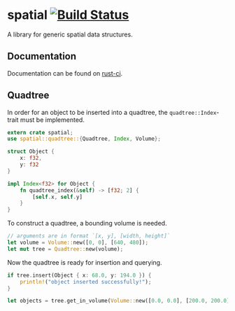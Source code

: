# spatial [![Build Status](https://travis-ci.org/gaudecker/spatial.svg?branch=master)](https://travis-ci.org/gaudecker/spatial)

A library for generic spatial data structures.

## Documentation

Documentation can be found on [rust-ci](http://www.rust-ci.org/gaudecker/spatial/doc/spatial/).

## Quadtree

In order for an object to be inserted into a quadtree, the
`quadtree::Index`-trait must be implemented.

``` rust
extern crate spatial;
use spatial::quadtree::{Quadtree, Index, Volume};

struct Object {
    x: f32,
    y: f32
}

impl Index<f32> for Object {
    fn quadtree_index(&self) -> [f32; 2] {
        [self.x, self.y]
    }
}
```

To construct a quadtree, a bounding volume is needed.

``` rust
// arguments are in format `[x, y], [width, height]`
let volume = Volume::new([0, 0], [640, 480]);
let mut tree = Quadtree::new(volume);
```

Now the quadtree is ready for insertion and querying.

```rust
if tree.insert(Object { x: 68.0, y: 194.0 }) {
    println!("object inserted successfully!");
}

let objects = tree.get_in_volume(Volume::new([0.0, 0.0], [200.0, 200.0]));
```
